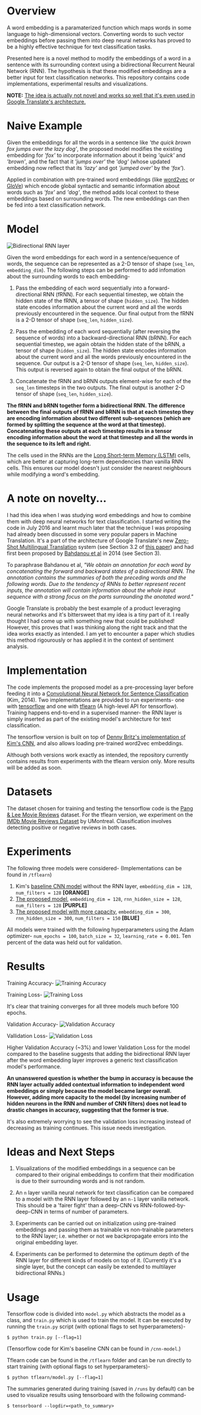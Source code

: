# Overview
A word embedding is a paramaterized function which maps words in some language to high-dimensional vectors. Converting words to such vector embeddings before passing them into deep neural networks has proved to be a highly effective technique for text classification tasks. 

Presented here is a novel method to modify the embeddings of a word in a sentence with its surrounding context using a bidirectional Recurrent Neural Network (RNN). The hypothesis is that these modified embeddings are a better input for text classification networks. This repository contains code implementations, experimental results and visualizations.

**NOTE:** [The idea is actually not novel and works so well that it's even used in Google Translate's architecture.](https://github.com/chaitjo/lstm-context-embeddings#a-note-on-novelty)

# Naive Example
Given the embeddings for all the words in a sentence like *'the quick brown fox jumps over the lazy dog'*, the proposed model modifies the existing embedding for *'fox'* to incorporate information about it being *'quick'* and *'brown'*, and the fact that it *'jumps over'* the *'dog'* (whose updated embedding now reflect that its *'lazy'* and got *'jumped over'* by the *'fox'*). 

Applied in combination with pre-trained word embeddings (like [word2vec](https://code.google.com/archive/p/word2vec/) or [GloVe](http://nlp.stanford.edu/projects/glove/)) which encode global syntactic and semantic information about words such as *'fox'* and *'dog'*, the method adds local context to these embeddings based on surrounding words. The new embeddings can then be fed into a text classification network.

# Model
![Bidirectional RNN layer](res/bidirectional-rnn.png)

Given the word embeddings for each word in a sentence/sequence of words, the sequence can be represented as a 2-D tensor of shape (`seq_len`, `embedding_dim`). The following steps can be performed to add infomation about the surrounding words to each embedding- 

1. Pass the embedding of each word sequentially into a forward-directional RNN (fRNN). For each sequential timestep, we obtain the hidden state of the fRNN, a tensor of shape (`hidden_size`). The hidden state encodes information about the current word and all the words previously encountered in the sequence. Our final output from the fRNN is a 2-D tensor of shape (`seq_len`, `hidden_size`). 

2. Pass the embedding of each word sequentially (after reversing the sequence of words) into a backward-directional RNN (bRNN). For each sequential timestep, we again obtain the hidden state of the bRNN, a tensor of shape (`hidden_size`). The hidden state encodes information about the current word and all the words previously encountered in the sequence. Our output is a 2-D tensor of shape (`seq_len`, `hidden_size`). This output is reversed again to obtain the final output of the bRNN. 

3. Concatenate the fRNN and bRNN outputs element-wise for each of the `seq_len` timesteps in the two outputs. The final output is another 2-D tensor of shape (`seq_len`, `hidden_size`).

**The fRNN and bRNN together form a bidirectional RNN. The difference between the final outputs of fRNN and bRNN is that at each timestep they are encoding information about two different sub-sequences (which are formed by splitting the sequence at the word at that timestep). Concatenating these outputs at each timestep results in a tensor encoding information about the word at that timestep and all the words in the sequence to its left and right.**

The cells used in the RNNs are the [Long Short-term Memory (LSTM)](http://deeplearning.cs.cmu.edu/pdfs/Hochreiter97_lstm.pdf) cells, which are better at capturing long-term dependencies than vanilla RNN cells. This ensures our model doesn't just consider the nearest neighbours while modifying a word's embedding.

# A note on novelty...
I had this idea when I was studying word embeddings and how to combine them with deep neural networks for text classification. I started writing the code in July 2016 and learnt much later that the technique I was proposing had already been discussed in some very popular papers in Machine Translation. It's a part of the architecture of Google Translate's new [Zero-Shot Multilingual Translation](https://arxiv.org/pdf/1611.04558v1.pdf) system (see Section 3.2 of [this paper](https://arxiv.org/pdf/1609.08144v2.pdf)) and had first been proposed by [Bahdanou et al](https://arxiv.org/pdf/1409.0473v7.pdf) in 2014 (see Section 3).

To paraphrase Bahdanou et al, *"We obtain an annotation for each word by concatenating the forward and backward states of a bidirectional RNN. The annotation contains the summaries of both the preceding words and the following words. Due to the tendency of RNNs to better represent recent inputs, the annotation will contain information about the whole input sequence with a strong focus on the parts surrounding the anotated word."*

Google Translate is probably the best example of a product leveraging neural networks and it's bittersweet that my idea is a tiny part of it. I really thought I had come up with something new that could be published! However, this proves that I was thinking along the right track and that the idea works exactly as intended. I am yet to encounter a paper which studies this method rigourously or has applied it in the context of sentiment analysis. 

# Implementation
The code implements the proposed model as a pre-processing layer before feeding it into a [Convolutional Neural Network for Sentence Classification](https://arxiv.org/pdf/1408.5882v2.pdf) (Kim, 2014). Two implementations are provided to run experiments- one with [tensorflow](https://www.tensorflow.org/) and one with [tflearn](http://tflearn.org/) (A high-level API for tensorflow). Training happens end-to-end in a supervised manner- the RNN layer is simply inserted as part of the existing model's architecture for text classification.

The tensorflow version is built on top of [Denny Britz's implementation of Kim's CNN](https://github.com/dennybritz/cnn-text-classification-tf), and also allows loading pre-trained word2vec embeddings. 

Although both versions work exactly as intended, the repository currently contains results from experiments with the tflearn version only. More results will be added as soon.

# Datasets
The dataset chosen for training and testing the tensorflow code is the [Pang & Lee Movie Reviews](http://www.cs.cornell.edu/people/pabo/movie-review-data/) dataset. For the tflearn version, we experiment on the [IMDb Movie Reviews Dataset](http://www.iro.umontreal.ca/~lisa/deep/data/imdb.pkl) by UMontreal. Classification involves detecting positive or negative reviews in both cases.

# Experiments
The following three models were considered- (Implementations can be found in `/tflearn`)

1. Kim's [baseline CNN model](res/cnn-128.png?raw=true) without the RNN layer, `embedding_dim = 128`, `num_filters = 128` **[ORANGE]**
2. [The proposed model](res/lstm%2Bcnn-128.png?raw=true), `embedding_dim = 128`, `rnn_hidden_size = 128`, `num_filters = 128` **[PURPLE]**
3. [The proposed model with more capacity](res/lstm%2Bcnn-300.png?raw=true), `embedding_dim = 300`, `rnn_hidden_size = 300`, `num_filters = 150` **[BLUE]**

All models were trained with the following hyperparameters using the Adam optimizer- `num_epochs = 100`, `batch_size = 32`, `learning_rate = 0.001`. Ten percent of the data was held out for validation.

# Results
Training Accuracy-
![Training Accuracy](res/acc.png)

Training Loss- 
![Training Loss](res/loss.png)

It's clear that training converges for all three models much before 100 epochs.

Validation Accuracy-
![Validation Accuracy](res/acc-val.png)

Vallidation Loss-
![Validation Loss](res/loss-val.png)

Higher Validation Accuracy (~3%) and lower Validation Loss for the model compared to the baseline suggests that adding the bidirectional RNN layer after the word embedding layer improves a generic text classification model's performance.

**An unanswered question is whether the bump in accuracy is because the RNN layer actually added contextual information to independent word embeddings or simply because the model became larger overall. However, adding more capacity to the model (by increasing number of hidden neurons in the RNN and number of CNN filters) does not lead to drastic changes in accuracy, suggesting that the former is true.**

It's also extremely worrying to see the validation loss increasing instead of decreasing as training continues. This issue needs investigation.

# Ideas and Next Steps
1. Visualizations of the modified embeddings in a sequence can be compared to their original embeddings to confirm that their modification is due to their surrounding words and is not random.

2. An `n` layer vanilla neural network for text classification can be compared to a model with the RNN layer followed by an `n-1` layer vanilla network. This should be a 'fairer fight' than a deep-CNN vs RNN-followed-by-deep-CNN in terms of number of parameters.

3. Experiments can be carried out on initialization using pre-trained embeddings and passing them as trainable vs non-trainable parameters to the RNN layer; i.e. whether or not we backpropagate errors into the original embedding layer.

4. Experiments can be performed to determine the optimum depth of the RNN layer for different kinds of models on top of it. (Currently it's a single layer, but the concept can easily be extended to multilayer bidirectional RNNs.)

# Usage
Tensorflow code is divided into `model.py` which abstracts the model as a class, and `train.py` which is used to train the model. It can be executed by running the `train.py` script (with optional flags to set hyperparameters)-
```
$ python train.py [--flag=1]
```
(Tensorflow code for Kim's baseline CNN can be found in `/cnn-model`.)

Tflearn code can be found in the `/tflearn` folder and can be run directly to start training (with optional flags to set hyperparameters)-
```
$ python tflearn/model.py [--flag=1]
```

The summaries generated during training (saved in `/runs` by default) can be used to visualize results using tensorboard with the following command-
```
$ tensorboard --logdir=<path_to_summary>
```
